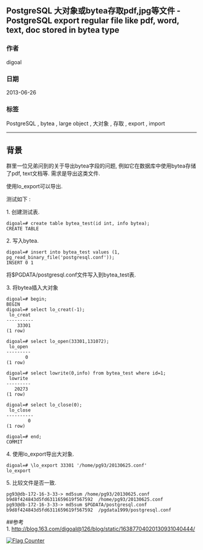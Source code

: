 ## PostgreSQL 大对象或bytea存取pdf,jpg等文件 - PostgreSQL export regular file like pdf, word, text, doc stored in bytea type  
            
### 作者                                                         
digoal       
              
### 日期         
2013-06-26        
          
### 标签       
PostgreSQL , bytea , large object , 大对象 , 存取 , export , import   
            
----      
               
## 背景      
群里一位兄弟问到的关于导出bytea字段的问题, 例如它在数据库中使用bytea存储了pdf, text文档等. 需求是导出这类文件.  
  
使用lo_export可以导出.  
  
测试如下 :   
  
1\. 创建测试表.  
  
```  
digoal=# create table bytea_test(id int, info bytea);  
CREATE TABLE  
```  
  
2\. 写入bytea.  
  
```  
digoal=# insert into bytea_test values (1, pg_read_binary_file('postgresql.conf'));  
INSERT 0 1  
```  
  
将$PGDATA/postgresql.conf文件写入到bytea_test表.  
  
  
3\. 将bytea插入大对象  
  
```  
digoal=# begin;  
BEGIN  
digoal=# select lo_creat(-1);  
 lo_creat   
----------  
    33301  
(1 row)  
  
digoal=# select lo_open(33301,131072);  
 lo_open   
---------  
       0  
(1 row)  
  
digoal=# select lowrite(0,info) from bytea_test where id=1;  
 lowrite   
---------  
   20273  
(1 row)  
  
digoal=# select lo_close(0);  
 lo_close   
----------  
        0  
(1 row)  
  
digoal=# end;  
COMMIT  
```  
  
4\. 使用lo_export导出大对象.  
  
```  
digoal=# \lo_export 33301 '/home/pg93/20130625.conf'  
lo_export  
```  
  
5\. 比较文件是否一致.  
  
```  
pg93@db-172-16-3-33-> md5sum /home/pg93/20130625.conf   
b9d8f424843d5fd6311659619f567592  /home/pg93/20130625.conf  
pg93@db-172-16-3-33-> md5sum $PGDATA/postgresql.conf  
b9d8f424843d5fd6311659619f567592  /pgdata1999/postgresql.conf  
```  
  
##参考  
1\. http://blog.163.com/digoal@126/blog/static/16387704020130931040444/  
  
<a rel="nofollow" href="http://info.flagcounter.com/h9V1"  ><img src="http://s03.flagcounter.com/count/h9V1/bg_FFFFFF/txt_000000/border_CCCCCC/columns_2/maxflags_12/viewers_0/labels_0/pageviews_0/flags_0/"  alt="Flag Counter"  border="0"  ></a>  
  

